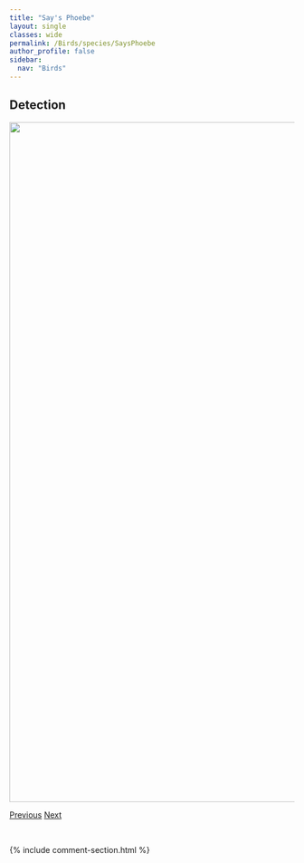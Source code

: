 ```yaml
---
title: "Say's Phoebe"
layout: single
classes: wide
permalink: /Birds/species/SaysPhoebe
author_profile: false
sidebar:
  nav: "Birds"
---
```


<h2>Detection</h2>

<a href="https://drive.google.com/uc?export=view&id=1pARPLW7L48MZ2LmcM6kIDOjfpxWXelTj">
<img src="https://drive.google.com/uc?export=view&id=1pARPLW7L48MZ2LmcM6kIDOjfpxWXelTj" height = "1200" width = "800">
</a>


<a href="/DevelopmentWebsite/Birds/species/SandhillCrane" class="pagination--pager" title="Grus canadensis">Previous</a> <a href="/DevelopmentWebsite/Birds/species/SavannahSparrow" class="pagination--pager" title="Passerculus sandwichensis">Next</a>

<p>&nbsp;</p>

{% include comment-section.html %}
